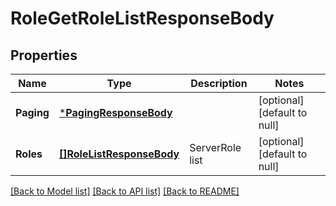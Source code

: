 # RoleGetRoleListResponseBody

## Properties
Name | Type | Description | Notes
------------ | ------------- | ------------- | -------------
**Paging** | [***PagingResponseBody**](PagingResponseBody.md) |  | [optional] [default to null]
**Roles** | [**[]RoleListResponseBody**](RoleListResponseBody.md) | ServerRole list | [optional] [default to null]

[[Back to Model list]](../README.md#documentation-for-models) [[Back to API list]](../README.md#documentation-for-api-endpoints) [[Back to README]](../README.md)

